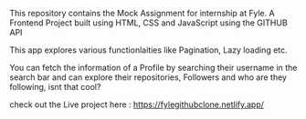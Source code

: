 This repository contains the Mock Assignment for internship at Fyle. A Frontend Project built using HTML, CSS and JavaScript using the GITHUB API

This app explores various functionlaities like Pagination, Lazy loading etc.

You can fetch the information of a Profile by searching their username in the search bar and can explore their repositories, Followers and who are they following, isnt that cool?

check out the Live project here : https://fylegithubclone.netlify.app/
